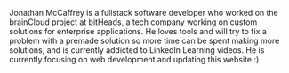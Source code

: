 ﻿Jonathan McCaffrey is a fullstack software developer who worked on the brainCloud project at bitHeads, a tech company working on custom solutions for enterprise applications. He loves tools and will try to fix a problem with a premade solution so more time can be spent making more solutions, and is currently addicted to LinkedIn Learning videos. He is currently focusing on web development and updating this website :)